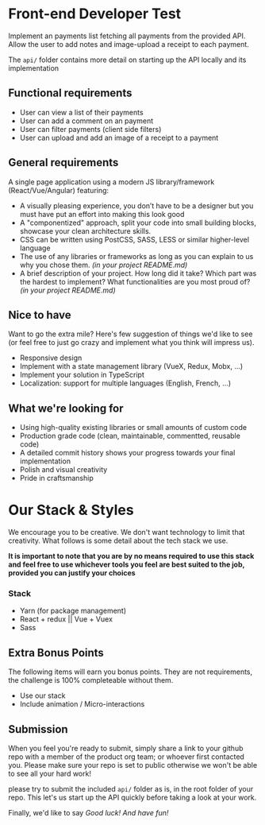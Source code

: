 # Front-end Developer Test
Implement an payments list fetching all payments from the provided API. Allow the user to add notes and image-upload a receipt to each payment.

The `api/` folder contains more detail on starting up the API locally and its implementation

## Functional requirements
- User can view a list of their payments
- User can add a comment on an payment
- User can filter payments (client side filters)
- User can upload and add an image of a receipt to a payment

## General requirements
A single page application using a modern JS library/framework (React/Vue/Angular) featuring:
- A visually pleasing experience, you don’t have to be a designer but you must have put an effort into making this look good
- A "componentized" approach, split your code into small building blocks, showcase your clean architecture skills.
- CSS can be written using PostCSS, SASS, LESS or similar higher-level language
- The use of any libraries or frameworks as long as you can explain to us why you chose them. _(in your project README.md)_
- A brief description of your project. How long did it take? Which part was the hardest to implement? What functionalities are you most proud of? _(in your project README.md)_

## Nice to have
Want to go the extra mile? Here's few suggestion of things we'd like to see (or feel free to just go crazy and implement what you think will impress us).
- Responsive design
- Implement with a state management library (VueX, Redux, Mobx, ...)
- Implement your solution in TypeScript
- Localization: support for multiple languages (English, French, ...)

## What we're looking for
- Using high-quality existing libraries or small amounts of custom code
- Production grade code (clean, maintainable, commentted, reusable code)
- A detailed commit history shows your progress towards your final implementation
- Polish and visual creativity
- Pride in craftsmanship

# Our Stack & Styles
We encourage you to be creative. We don't want technology to limit that creativity. What follows is some detail about the tech stack we use.

**It is important to note that you are by no means required to use this stack and feel free to use whichever tools you feel are best suited to the job, provided you can justify your choices**

### Stack
- Yarn (for package management)
- React + redux || Vue + Vuex 
- Sass

## Extra Bonus Points
The following items will earn you bonus points. They are not requirements, the challenge is 100% completeable without them. 
- Use our stack
- Include animation / Micro-interactions

## Submission
When you feel you're ready to submit, simply share a link to your github repo with a member of the product org team; or whoever first contacted you. Please make sure your repo is set to public otherwise we won't be able to see all your hard work! 

please try to submit the included `api/` folder as is, in the root folder of your repo. This let's us start up the API quickly before taking a look at your work. 

Finally, we'd like to say *Good luck! And have fun!*
